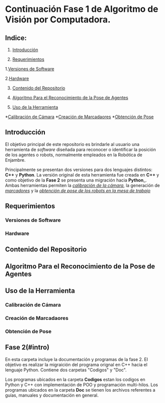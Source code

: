 # Continuación Fase 1 de Algoritmo de Visión por Computadora.

## Indice:
1. [Introducción](#Introducción)

2. [Requerimientos](#Requerimientos)

  1.[Versiones de Software](#versiones-soft)
  
  2.[Hardware](#versiones-hard)

3. [Contenido del Repositorio](#RepoContent)

4. [Algoritmo Para el Reconocimiento de la Pose de Agentes](#algoritmo-pose-python)

5. [Uso de la Herramienta](#Herramienta)

  *[Calibración de Cámara](#calibración-de-cámara)
  *[Creación de Marcadaores](#creación-de-marcadores)
  *[Obtención de Pose](#obtención-de-pose)



## Introducción
El objetivo principal de este repositorio es brindarle al usuario una herramienta de _software_ diseñada para reconocer o identificar la posición de los agentes o robots, normalmente empleados en la Robótica de Enjambre. 

Principalmente se presentan dos versiones para dos lenguajes distintos: __C++__ y __Python__.
La versión original de esta herramienta fue creada en __C++__ y como objetivo de la __Fase 2__ se presenta una migración hacia __Python___.
Ambas herramientas permiten la [_calibración de la cámara_](#calibración-de-cámara), la generación de [_marcadores_](#creación-de-marcadores) y la [_obtención de pose de los robots en la mesa de trabajo_](#obtención-de-pose)

## Requerimientos <a name="Requerimientos"></a>
  ### Versiones de Software <a name="versiones-soft"></a>
  ### Hardware <a name="versiones-hard"></a>

## Contenido del Repositorio <a name="RepoContent"></a>

## Algoritmo Para el Reconocimiento de la Pose de Agentes <a name="algoritmo-pose-python"></a> 

## Uso de la Herramienta <a name="Herramienta"></a>
### Calibración de Cámara
### Creación de Marcadaores
### Obtención de Pose



## Fase 2(#intro)
En esta carpeta incluye la documentación y programas de la fase 2. 
El objetivo es realizar la migraición del programa orignal en C++ hacia el lenguaje Python.
Contiene dos carpetas "Codigos" y "Doc".

Los programas ubicados en la carpeta __Codigos__ estan los codigos en Python y C++ con implementación de POO y programación multi-hilos.
Los programas ubicados en la carpeta __Doc__ se tienen los archivos referentes a guías, manuales y documentación en general.

